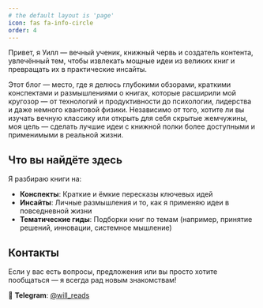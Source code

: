 ```yaml
---
# the default layout is 'page'
icon: fas fa-info-circle
order: 4
---
```


<!-- ![About](/assets/img/headers/digitalden2.webp) -->

Привет, я Уилл — вечный ученик, книжный червь и создатель контента, увлечённый тем, чтобы извлекать мощные идеи из великих книг и превращать их в практические инсайты.

Этот блог — место, где я делюсь глубокими обзорами, краткими конспектами и размышлениями о книгах, которые расширили мой кругозор — от технологий и продуктивности до психологии, лидерства и даже немного квантовой физики. Независимо от того, хотите ли вы изучать вечную классику или открыть для себя скрытые жемчужины, моя цель — сделать лучшие идеи с книжной полки более доступными и применимыми в реальной жизни.

## Что вы найдёте здесь

Я разбираю книги на:

- **Конспекты**: Краткие и ёмкие пересказы ключевых идей  
- **Инсайты**: Личные размышления и то, как я применяю идеи в повседневной жизни  
- **Тематические гиды**: Подборки книг по темам (например, принятие решений, инновации, системное мышление)

## Контакты

Если у вас есть вопросы, предложения или вы просто хотите пообщаться — я всегда рад новым знакомствам!
 
💬 **Telegram**: [@will_reads](https://t.me/will_reads)  

